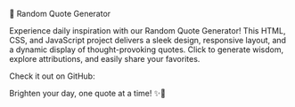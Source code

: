🚀 Random Quote Generator

Experience daily inspiration with our Random Quote Generator! This HTML, CSS, and JavaScript project delivers a sleek design, responsive layout, and a dynamic display of thought-provoking quotes. Click to generate wisdom, explore attributions, and easily share your favorites. 


Check it out on GitHub: 

 


Brighten your day, one quote at a time! ✨📜
